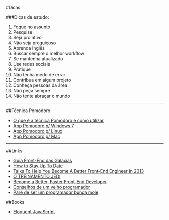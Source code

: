 #Dicas

###Dicas de estudo:

1. Foque no assunto
2. Pesquise
3. Seja pro ativo
4. Não seja preguiçoso
5. Aprenda Inglês
6. Buscar sempre o melhor workflow
7. Se mantenha atualizado
8. Use redes sociais
9. Pratique
10. Não tenha medo de errar
11. Contribua em algum projeto
12. Conheça pessoas da área
13. Não peça sempre
14. Não tente abraçar o mundo

---
##Técnica Pomodoro
* [O que é a técnica Pomodoro e como utilizar](http://vidaorganizada.com/organizacao-pessoal/o-que-e-a-tecnica-pomodoro-e-como-utilizar/)
* [App Pomodoro p/ Windows 7](http://www.pomodoroapp.com/help/pomodoro-timer-for-windows-7/)
* [App Pomodoro p/ Linux](http://www.junauza.com/2013/08/5-pomodoro-apps-for-linux-users.html)
* [App Pomodoro p/ Mac](http://blog.equanimity.nl/blog/2014/05/08/5-great-pomodoro-apps-for-mac/)

---

##Links

* [Guia Front-End das Galaxias](http://pt.slideshare.net/davidsonfellipe/guia-do-front-end-das-galaxias)
* [How to Stay Up To Date](https://speakerdeck.com/chriscoyier/how-to-stay-up-to-date-on-web-technology)
* [Talks To Help You Become A Better Front-End Engineer In 2013](http://www.smashingmagazine.com/2012/12/22/talks-to-help-you-become-a-better-front-end-engineer-in-2013/)
* [O TREINAMENTO JEDI](http://www.vitorbritto.com.br/blog/the-book-is-on-the-table/)
* [Become a Better, Faster Front-End Developer](http://webdesign.tutsplus.com/articles/become-a-better-faster-front-end-developer--webdesign-12695)
* [Conselhos de um velho programador](https://medium.com/@davitferreira/conselhos-de-um-velho-programador-antissocial-e-ranzinza-3b32f7ba4561)
* [Pare de ser um programador bunda mole](https://speakerdeck.com/tupy/pare-de-ser-um-programador-bunda-mole)

##Books
* [Eloquent JavaScript](http://eloquentjavascript.net/)
